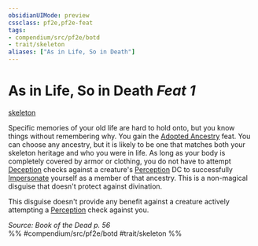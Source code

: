 ```yaml
---
obsidianUIMode: preview
cssclass: pf2e,pf2e-feat
tags:
- compendium/src/pf2e/botd
- trait/skeleton
aliases: ["As in Life, So in Death"]
---
```

# As in Life, So in Death  *Feat 1*  
[skeleton](skeleton-b1.md "Skeleton Ancestry & Heritage Trait")  


Specific memories of your old life are hard to hold onto, but you know things without remembering why. You gain the [Adopted Ancestry](adopted-ancestry.md) feat. You can choose any ancestry, but it is likely to be one that matches both your skeleton heritage and who you were in life. As long as your body is completely covered by armor or clothing, you do not have to attempt [Deception](skills.md#Deception) checks against a creature's [Perception](skills.md#Perception) DC to successfully [Impersonate](impersonate.md) yourself as a member of that ancestry. This is a non-magical disguise that doesn't protect against divination.

This disguise doesn't provide any benefit against a creature actively attempting a [Perception](skills.md#Perception) check against you.

*Source: Book of the Dead p. 56*  
%% #compendium/src/pf2e/botd #trait/skeleton %%